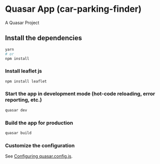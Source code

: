 # Quasar App (car-parking-finder)

A Quasar Project

## Install the dependencies
```bash
yarn
# or
npm install
```

### Install leaflet js
```bash
npm install leaflet
```

### Start the app in development mode (hot-code reloading, error reporting, etc.)
```bash
quasar dev
```


### Build the app for production
```bash
quasar build
```

### Customize the configuration
See [Configuring quasar.config.js](https://v2.quasar.dev/quasar-cli-webpack/quasar-config-js).

